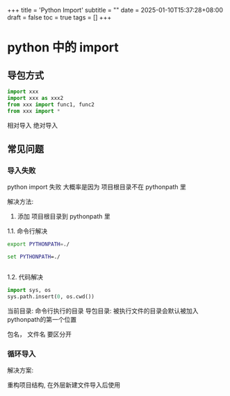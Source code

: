 +++
title = 'Python Import'
subtitle = ""
date = 2025-01-10T15:37:28+08:00
draft = false
toc = true
tags = []
+++



# python 中的 import

## 导包方式

```python
import xxx
import xxx as xxx2
from xxx import func1, func2
from xxx import *
```

相对导入
绝对导入



## 常见问题

### 导入失败

python import 失败
大概率是因为 项目根目录不在 pythonpath 里

解决方法:

1. 添加 项目根目录到 pythonpath 里

1.1. 命令行解决

```bash
export PYTHONPATH=./
```

```cmd
set PYTHONPATH=./
```

```powershell

```

1.2. 代码解决

```python
import sys, os
sys.path.insert(0, os.cwd())
```

当前目录: 命令行执行的目录
导包目录: 被执行文件的目录会默认被加入pythonpath的第一个位置


包名， 文件名 要区分开

### 循环导入

解决方案:

重构项目结构, 在外层新建文件导入后使用

